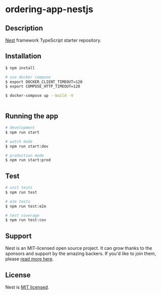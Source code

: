 # ordering-app-nestjs
## Description

[Nest](https://github.com/nestjs/nest) framework TypeScript starter repository.

## Installation

```bash
$ npm install

# use docker compose
$ export DOCKER_CLIENT_TIMEOUT=120
$ export COMPOSE_HTTP_TIMEOUT=120

$ docker-compose up --build -V



```

## Running the app

```bash
# development
$ npm run start

# watch mode
$ npm run start:dev

# production mode
$ npm run start:prod
```

## Test

```bash
# unit tests
$ npm run test

# e2e tests
$ npm run test:e2e

# test coverage
$ npm run test:cov
```

## Support

Nest is an MIT-licensed open source project. It can grow thanks to the sponsors and support by the amazing backers. If you'd like to join them, please [read more here](https://docs.nestjs.com/support).



## License

Nest is [MIT licensed](LICENSE).

